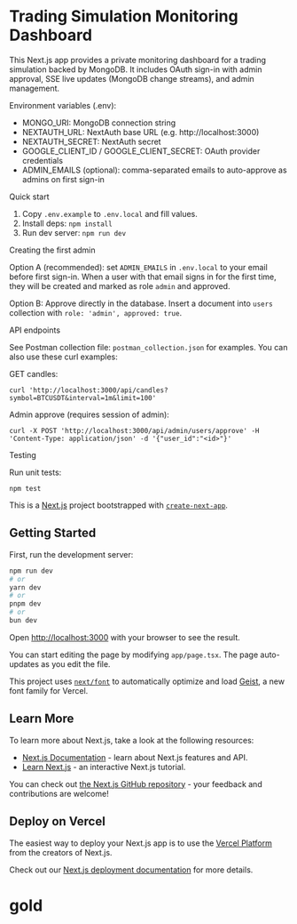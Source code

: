 # Trading Simulation Monitoring Dashboard

This Next.js app provides a private monitoring dashboard for a trading simulation backed by MongoDB. It includes OAuth sign-in with admin approval, SSE live updates (MongoDB change streams), and admin management.

Environment variables (.env):

- MONGO_URI: MongoDB connection string
- NEXTAUTH_URL: NextAuth base URL (e.g. http://localhost:3000)
- NEXTAUTH_SECRET: NextAuth secret
- GOOGLE_CLIENT_ID / GOOGLE_CLIENT_SECRET: OAuth provider credentials
- ADMIN_EMAILS (optional): comma-separated emails to auto-approve as admins on first sign-in

Quick start

1. Copy `.env.example` to `.env.local` and fill values.
2. Install deps: `npm install`
3. Run dev server: `npm run dev`

Creating the first admin

Option A (recommended): set `ADMIN_EMAILS` in `.env.local` to your email before first sign-in. When a user with that email signs in for the first time, they will be created and marked as role `admin` and approved.

Option B: Approve directly in the database. Insert a document into `users` collection with `role: 'admin', approved: true`.

API endpoints

See Postman collection file: `postman_collection.json` for examples. You can also use these curl examples:

GET candles:
```
curl 'http://localhost:3000/api/candles?symbol=BTCUSDT&interval=1m&limit=100'
```

Admin approve (requires session of admin):
```
curl -X POST 'http://localhost:3000/api/admin/users/approve' -H 'Content-Type: application/json' -d '{"user_id":"<id>"}'
```

Testing

Run unit tests:

```
npm test
```
This is a [Next.js](https://nextjs.org) project bootstrapped with [`create-next-app`](https://nextjs.org/docs/app/api-reference/cli/create-next-app).

## Getting Started

First, run the development server:

```bash
npm run dev
# or
yarn dev
# or
pnpm dev
# or
bun dev
```

Open [http://localhost:3000](http://localhost:3000) with your browser to see the result.

You can start editing the page by modifying `app/page.tsx`. The page auto-updates as you edit the file.

This project uses [`next/font`](https://nextjs.org/docs/app/building-your-application/optimizing/fonts) to automatically optimize and load [Geist](https://vercel.com/font), a new font family for Vercel.

## Learn More

To learn more about Next.js, take a look at the following resources:

- [Next.js Documentation](https://nextjs.org/docs) - learn about Next.js features and API.
- [Learn Next.js](https://nextjs.org/learn) - an interactive Next.js tutorial.

You can check out [the Next.js GitHub repository](https://github.com/vercel/next.js) - your feedback and contributions are welcome!

## Deploy on Vercel

The easiest way to deploy your Next.js app is to use the [Vercel Platform](https://vercel.com/new?utm_medium=default-template&filter=next.js&utm_source=create-next-app&utm_campaign=create-next-app-readme) from the creators of Next.js.

Check out our [Next.js deployment documentation](https://nextjs.org/docs/app/building-your-application/deploying) for more details.
# gold
